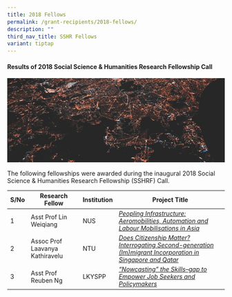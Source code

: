 ```yaml
---
title: 2018 Fellows
permalink: /grant-recipients/2018-fellows/
description: ""
third_nav_title: SSHR Fellows
variant: tiptap
---
```

#### **Results of 2018 Social Science & Humanities Research Fellowship Call**
![](/images/updates2cropped.jpg)

The following fellowships were awarded during the inaugural 2018 Social Science & Humanities Research Fellowship (SSHRF) Call. 


| S/No | Research Fellow | Institution |Project Title |
| -------- | -------- | -------- | -------- |
| 1 | Asst Prof Lin Weiqiang | NUS |*[Peopling Infrastructure: Aeromobilities, Automation and Labour Mobilisations in Asia](https://www.ssrc.edu.sg/projects-awarded/research-fellowships/weiqiang2018/)*  |
| 2 |  Assoc Prof Laavanya Kathiravelu | NTU |*[Does Citizenship Matter? Interrogating Second-generation (Im)migrant Incorporation in Singapore and Qatar](https://www.ssrc.edu.sg/projects-awarded/research-fellowships/laavanya2018/)*|
| 3 |  Asst Prof Reuben Ng | LKYSPP |*[“Nowcasting” the Skills–gap to Empower Job Seekers and Policymakers](https://www.ssrc.edu.sg/projects/research-fellowships/reuben2018/)*|